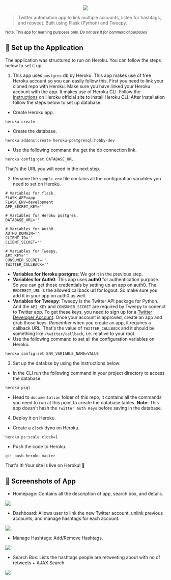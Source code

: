 <div align="center">
  <img src="https://i.imgur.com/JXAQWEU.png"/>
</div>

> Twitter automation app to link multiple accounts, listen for hashtags, and retweet. Built using Flask (Python) and Tweepy.

<small> Note: This app for learning purposes only. 
<em>Do not use it for commercial purposes</em>
</small>

## 🚀 Set up the Application
The application was structured to run on Heroku. You can follow the steps below to set it up.

1. This app uses `postgres` db by Heroku. This app makes use of free Heroku account so you can easily follow this. First you need to link your cloned repo with Heroku. Make sure you have linked your Heroku account with the app. It makes use of Heroku CLI. Follow the [Instructions](https://devcenter.heroku.com/articles/heroku-cli#download-and-install) on Heroku official site to install Heroku CLI. After installation follow the steps below to set up database.
* Create Heroku app.
```
heroku create
```
* Create the database.
```
heroku addons:create heroku-postgresql:hobby-dev
```
* Use the following command the get the db connection link.
```
heroku config:get DATABASE_URL
```
That's the URL you will need in the next step.

2. Rename the `sample.env` file contains all the configuration variables you need to set on Heroku.
```
# Variables for flask.
FLASK_APP=app
FLASK_ENV=development
APP_SECRET_KEY=''

# Variables for Heroku postgres.
DATABASE_URL=''

# Variables for Auth0.
AUTH0_DOMAIN=''
CLIENT_ID=''
CLIENT_SECRET=''

# Variables for Tweepy.
API_KEY=''
CONSUMER_SECRET=''
TWITTER_CALLBACK=''
```
* **Variables for Heroku postgres**: We got it in the previous step.
* **Variables for Auth0**: This app uses **auth0** for authentication purpose. So you can get those credentials by setting up an app on auth0. The `REDIRECT_URL` is the allowed callback url for logout. So make sure you add it in your app on auth0 as well.
* **Variables for Tweepy**: Tweepy is the Twitter API package for Python. And the `API_KEY` and `CONSUMER_SECRET` are required by Tweepy to conenct to Twitter app. To get these keys, you need to sign up for a [Twitter Developer Account](https://developer.twitter.com/). Once your account is approved, create an app and grab those keys.
_Remember_ when you create an app, it requires a callback URL. That's the value of `TWITTER_CALLBACK` and it should be something like `/twitter/callback`, i.e. relative to your root.
* Use the following command to set all the configuration variables on Heroku.
```
heroku config:set ENV_VARIABLE_NAME=VALUE
```

3. Set up the databse by using the instructions below:
* In the CLI run the following command in your project directory to access the database.
```
heroku psql
```
* Head to `documentation` folder of this repo, it contains all the commands you need to run at this point to create the database tables.
**Note:** This app doesn't hash the `Twitter Auth Keys` before saving in the database. 

4. Deploy it on Heroku.
* Create a `clock` dyno on Heroku.
```
heroku ps:scale clock=1
```
* Push the code to Heroku.
```
git push heroku master
```
That's it! Your site is live on Heroku! 💯

## 📸 Screenshots of App

* Homepage: Contains all the description of app, search box, and details.
<img src="https://i.imgur.com/snr6LyK.gif">

* Dashboard: Allows user to link the new Twitter account, unlink previous accounts, and manage hashtags for each account.
<img src="https://i.imgur.com/0aJE6Rn.png">

* Manage Hashtags: Add/Remove Hashtags.
<img src="https://i.imgur.com/xRtL8Ml.png">

* Search Box: Lists the hashtags people are retweeting about with no of retweets + AJAX Search.
<img src="https://i.imgur.com/EcBMDwW.png">
